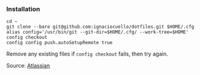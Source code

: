 ### Installation

```
cd ~
git clone --bare git@github.com:ignaciocuello/dotfiles.git $HOME/.cfg
alias config='/usr/bin/git --git-dir=$HOME/.cfg/ --work-tree=$HOME'
config checkout
config config push.autoSetupRemote true
```

Remove any existing files if `config checkout` fails, then try again.

Source: [Atlassian](https://www.atlassian.com/git/tutorials/dotfiles)
